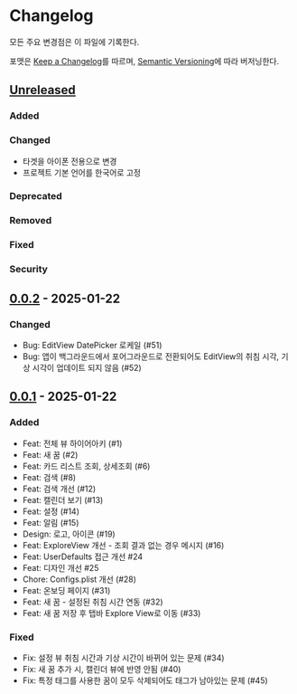 # Changelog

모든 주요 변경점은 이 파일에 기록한다.

포맷은 [Keep a Changelog](https://keepachangelog.com/en/1.1.0/)를 따르며,
[Semantic Versioning](https://semver.org/spec/v2.0.0.html)에 따라 버저닝한다.

## [Unreleased]

### Added

### Changed

- 타겟을 아이폰 전용으로 변경
- 프로젝트 기본 언어를 한국어로 고정

### Deprecated

### Removed

### Fixed

### Security

## [0.0.2] - 2025-01-22

### Changed

- Bug: EditView DatePicker 로케일 (#51)
- Bug: 앱이 백그라운드에서 포어그라운드로 전환되어도 EditView의 취침 시각, 기상 시각이 업데이트 되지 않음 (#52)

## [0.0.1] - 2025-01-22

### Added

- Feat: 전체 뷰 하이어아키 (#1)
- Feat: 새 꿈 (#2)
- Feat: 카드 리스트 조회, 상세조회 (#6)
- Feat: 검색 (#8)
- Feat: 검색 개선 (#12)
- Feat: 캘린더 보기 (#13)
- Feat: 설정 (#14)
- Feat: 알림 (#15)
- Design: 로고, 아이콘 (#19)
- Feat: ExploreView 개선 - 조회 결과 없는 경우 메시지 (#16)
- Feat: UserDefaults 접근 개선 #24
- Feat: 디자인 개선 #25
- Chore: Configs.plist 개선 (#28)
- Feat: 온보딩 페이지 (#31)
- Feat: 새 꿈 - 설정된 취침 시간 연동 (#32)
- Feat: 새 꿈 저장 후 탭바 Explore View로 이동 (#33)

### Fixed

- Fix: 설정 뷰 취침 시간과 기상 시간이 바뀌어 있는 문제 (#34)
- Fix: 새 꿈 추가 시, 캘린더 뷰에 반영 안됨 (#40)
- Fix: 특정 태그를 사용한 꿈이 모두 삭제되어도 태그가 남아있는 문제 (#45)

[unreleased]: https://github.com/0tak2/kkumku/compare/v0.0.2...HEAD
[0.0.2]: https://github.com/0tak2/kkumku/compare/v0.0.1-revised...v0.0.2
[0.0.1]: https://github.com/0tak2/kkumku/releases/tag/v0.0.1-revised
